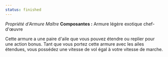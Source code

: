 ```yaml
---
status: finished
---
```

_Propriété d'Armure Maître_
__Composantes :__ Armure légère exotique chef-d'œuvre

Cette armure a une paire d'aile que vous pouvez étendre ou replier pour une action bonus. Tant que vous portez cette armure avec les ailes étendues, vous possédez une vitesse de vol égal à votre vitesse de marche.